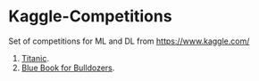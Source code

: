 # Kaggle-Competitions
Set of competitions for ML and DL from https://www.kaggle.com/

1) [Titanic](https://www.kaggle.com/c/titanic).
2) [Blue Book for Bulldozers](https://www.kaggle.com/c/bluebook-for-bulldozers).